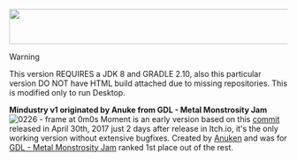 <p align="center">
  <img width="930" height="63.6" src="https://github.com/user-attachments/assets/208313e3-16a4-48da-b871-38ca00e9a868"> </p>

> [!WARNING]
> This version REQUIRES a JDK 8 and GRADLE 2.10, also this particular version DO NOT have HTML build attached due to missing repositories. This is modified only to run Desktop.

**Mindustry v1 originated by Anuke from GDL - Metal Monstrosity Jam**
![0226 - frame at 0m0s](https://github.com/user-attachments/assets/7ff8567f-4ec0-42d1-88be-f3b63abb6fe3)
Moment is an early version based on this [commit](https://github.com/Anuken/Mindustry/tree/f5e30f53e00dde2c72e446f9193d28150e6627b1) released in April 30th, 2017 just 2 days after release in Itch.io, it's the only working version without extensive bugfixes. Created by [Anuken](https://github.com/Anuken) and was for [GDL - Metal Monstrosity Jam](https://itch.io/jam/gdl---metal-monstrosity-jam) ranked 1st place out of the rest.
